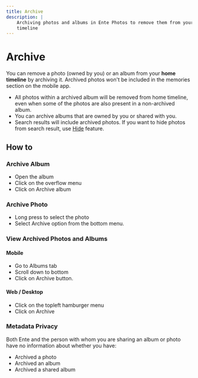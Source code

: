 ```yaml
---
title: Archive
description: |
    Archiving photos and albums in Ente Photos to remove them from your home
    timeline
---
```


# Archive

You can remove a photo (owned by you) or an album from your **home timeline** by
archiving it. Archived photos won't be included in the memories section on the
mobile app.

-   All photos within a archived album will be removed from home timeline, even
    when some of the photos are also present in a non-archived album.
-   You can archive albums that are owned by you or shared with you.
-   Search results will include archived photos. If you want to hide photos from
    search result, use [Hide](./hide) feature.

## How to

### Archive Album

-   Open the album
-   Click on the overflow menu
-   Click on Archive album

### Archive Photo

-   Long press to select the photo
-   Select Archive option from the bottom menu.

### View Archived Photos and Albums

#### Mobile

-   Go to Albums tab
-   Scroll down to bottom
-   Click on Archive button.

#### Web / Desktop

-   Click on the topleft hamburger menu
-   Click on Archive

### Metadata Privacy

Both Ente and the person with whom you are sharing an album or photo have no
information about whether you have:

-   Archived a photo
-   Archived an album
-   Archived a shared album
